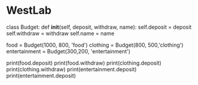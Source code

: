 # WestLab
class Budget:
    def __init__(self, deposit, withdraw, name):
        self.deposit = deposit
        self.withdraw = withdraw
        self.name = name

food = Budget(1000, 800, 'food')
clothing = Budget(800, 500,'clothing')
entertainment = Budget(300,200, 'entertainment')

print(food.deposit)
print(food.withdraw)
print(clothing.deposit)
print(clothing.withdraw)
print(entertainment.deposit)
print(entertainment.deposit)
